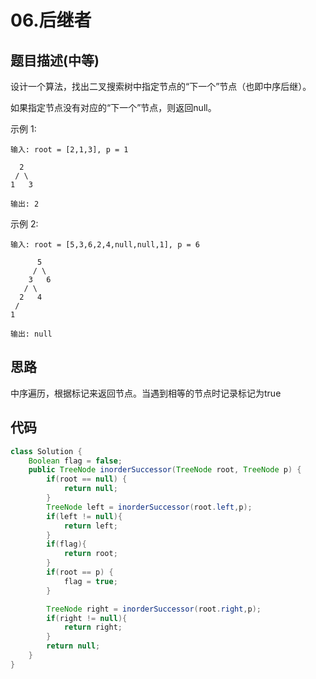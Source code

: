 # 06.后继者

## 题目描述(中等)

设计一个算法，找出二叉搜索树中指定节点的“下一个”节点（也即中序后继）。

如果指定节点没有对应的“下一个”节点，则返回null。

示例 1:

```text
输入: root = [2,1,3], p = 1

  2
 / \
1   3

输出: 2
```

示例 2:

```text
输入: root = [5,3,6,2,4,null,null,1], p = 6

      5
     / \
    3   6
   / \
  2   4
 /
1

输出: null
```

## 思路

中序遍历，根据标记来返回节点。当遇到相等的节点时记录标记为true

## 代码

```java
class Solution {
    Boolean flag = false;
    public TreeNode inorderSuccessor(TreeNode root, TreeNode p) {
        if(root == null) {
            return null;
        }
        TreeNode left = inorderSuccessor(root.left,p);
        if(left != null){
            return left;
        }
        if(flag){
            return root;
        }
        if(root == p) {
            flag = true;
        }

        TreeNode right = inorderSuccessor(root.right,p);
        if(right != null){
            return right;
        }
        return null;
    }
}
```
